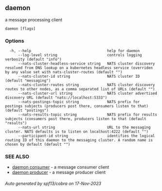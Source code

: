 ## daemon

a message processing client

```
daemon [flags]
```

### Options

```
  -h, --help                                   help for daemon
      --log-level string                       controls logging verbosity (default "info")
      --nats-cluster-headless-service string   NATS cluster discovery resolved from DNS lookup on a kubernetes headless service (overriden by any value set with nats-cluster-routes (default "")
      --nats-cluster-id string                 NATS cluster ID (default "messaging")
      --nats-cluster-routes string             NATS cluster discovery routes to other nodes, as a comma separated list of URLs (default "")
      --nats-cluster-url string                NATS cluster advertised discovery URL (default "nats://localhost:5333")
      --nats-postings-topic string             NATS prefix for postings subjects (producers post there, consumers listen to that) (default "postings")
      --nats-results-topic string              NATS prefix for results subjects (consumers post there, producers listen to that (default "results")
      --nats-url string                        URL to the messaging cluster. NATS defaults is to listen on localhost:4222 (default "")
      --participant-id string                  identifies the logical routing ID of this daemon to the messaging cluster. A random name is chosen by default (default "")
```

### SEE ALSO

* [daemon consumer](daemon_consumer.md)	 - a message consumer client
* [daemon producer](daemon_producer.md)	 - a message producer client

###### Auto generated by spf13/cobra on 17-Nov-2023

